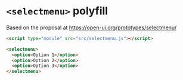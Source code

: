 # `<selectmenu>` polyfill

Based on the proposal at https://open-ui.org/prototypes/selectmenu/

```html
<script type="module" src="src/selectmenu.js"></script>

<selectmenu>
  <option>Option 1</option>
  <option>Option 2</option>
  <option>Option 3</option>
</selectmenu>
```
